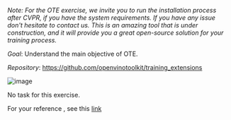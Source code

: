 _Note: For the OTE exercise, we invite you to run the installation process after CVPR, if you have the system requirements. If you have any issue don't hesitate to contact us. This is an amazing tool that is under construction, and it will provide you a great open-source solution for your training process._

_Goal_: Understand the main objective of OTE.

_Repository_: https://github.com/openvinotoolkit/training_extensions

![image](https://user-images.githubusercontent.com/10940214/172624348-99ec3c0b-afca-4f1a-84a5-3a2cb4732821.png)

No task for this exercise.

For your reference , see this [link](https://medium.com/openvino-toolkit/easily-optimize-deep-learning-with-8-bit-quantization-1f9021926bd3)
